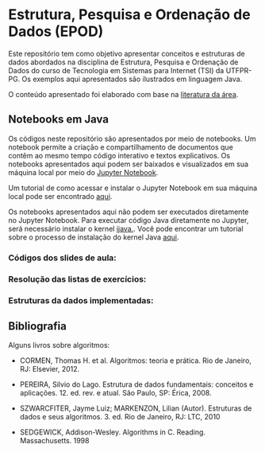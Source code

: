 # Estrutura, Pesquisa e Ordenação de Dados (EPOD)

<div>
  <div id="intro">
    <p> Este repositório tem como objetivo apresentar conceitos e estruturas de dados abordados na disciplina de Estrutura, Pesquisa e Ordenação de Dados do curso de Tecnologia em Sistemas para Internet (TSI) da UTFPR-PG. Os exemplos aqui apresentados são ilustrados em linguagem Java.</p> 
    <p>O conteúdo apresentado foi elaborado com base na <a href="#bibliografia">literatura da área</a>.</p>
  </div>

  <div>
    <h2>Notebooks em Java</h2>
    <p>Os códigos neste repositório são apresentados por meio de notebooks. Um notebook permite a criação e compartilhamento de documentos que contêm ao mesmo tempo código interativo e textos explicativos. Os notebooks apresentados aqui podem ser baixados e visualizados em sua máquina local por meio do <a href="https://jupyter.org/">Jupyter Notebook</a>.</p> 
    <p>Um tutorial de como acessar e instalar o Jupyter Notebook em sua máquina local pode ser encontrado <a href="https://medium.com/@pedrofullstack/introdu%C3%A7%C3%A3o-ao-jupyter-notebook-para-python-b2cf79cea31d#:~:text=Jupyter%20Notebook%20%C3%A9%20uma%20aplica%C3%A7%C3%A3o,c%C3%B3digo%20interativo%20e%20textos%20explicativos">aqui</a>.</p>
    <p>Os notebooks apresentados aqui não podem ser executados diretamente no Jupyter Notebook. Para executar código Java diretamente no Jupyter, será necessário instalar o kernel <a href="https://github.com/SpencerPark/IJava/releases">ijava.</a>. Você pode encontrar um tutorial sobre o processo de instalação do kernel Java <a href="https://saturncloud.io/blog/how-to-use-jupyter-notebook-for-java-a-comprehensive-guide/">aqui</a>.</p>
   <p>
   </p><h3>Códigos dos slides de aula:</h3>
   </p><h3>Resolução das listas de exercícios:</h3>
   </p><h3>Estruturas da dados implementadas:</h3>
</p>
  </div>
  
  <div id="bibliografia">
    <h2>Bibliografia</h2>
      <p>Alguns livros sobre algoritmos:</p>
      <ul>
        <li><p>CORMEN, Thomas H. et al. Algoritmos: teoria e prática. Rio de Janeiro, RJ: Elsevier, 2012.</p></li>
        <li><p>PEREIRA, Silvio do Lago. Estrutura de dados fundamentais: conceitos e aplicações. 12. ed. rev. e atual. São Paulo, SP: Érica, 2008.</p></li>
        <li><p>SZWARCFITER, Jayme Luiz; MARKENZON, Lilian (Autor). Estruturas de dados e seus algoritmos. 3. ed. Rio de Janeiro, RJ: LTC, 2010</p></li>
        <li><p>SEDGEWICK, Addison-Wesley. Algorithms in C. Reading. Massachusetts. 1998</p></li>
      </ul>
  </div>  
</div>

